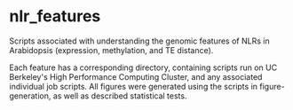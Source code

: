 # nlr_features
Scripts associated with understanding the genomic features of NLRs in Arabidopsis (expression, methylation, and TE distance). 

Each feature has a corresponding directory, containing scripts run on UC Berkeley's High Performance Computing Cluster, and any associated individual job scripts. All figures were generated using the scripts in figure-generation, as well as described statistical tests.  
